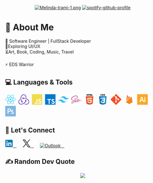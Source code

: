 <div id="header" align="center">
  

[![Melinda-trami-1.png](https://i.postimg.cc/hGcjFp7P/Melinda-trami-1.png)](https://postimg.cc/9DgVZPpv)
[![spotify-github-profile](https://spotify-github-profile.vercel.app/api/view?uid=melinda.trami&cover_image=true&theme=novatorem&show_offline=false&background_color=223042&interchange=true&bar_color=d7d7d7&bar_color_cover=true)](https://github.com/kittinan/spotify-github-profile)

</div>
  
# 💫 About Me
🚀 Software Engineer | FullStack Developer <br>🌱Exploring UI/UX <br>⏳Art, Book, Coding, Music, Travel<br><br>⚡ EDS Warrior 

  
##  💻 Languages & Tools
 <img src="https://github.com/devicons/devicon/blob/master/icons/react/react-original.svg" title="React" alt="React" width="35" height="35"/>&nbsp;
  <img src="https://github.com/devicons/devicon/blob/master/icons/redux/redux-original.svg"  title="Redux" alt="Redux" width="35" height="35"/>&nbsp;
 <img src="https://github.com/devicons/devicon/blob/master/icons/javascript/javascript-plain.svg" title="JavaScript" alt="JavaScript" width="35" height="35"/>&nbsp;
 <img src="https://github.com/devicons/devicon/blob/master/icons/typescript/typescript-plain.svg" title="TypeScript" alt="TypeScript" width="35" height="35"/>&nbsp;
 <img src="https://github.com/devicons/devicon/blob/master/icons/tailwindcss/tailwindcss-plain.svg" title="Tailwind" alt="Tailwind" width="35" height="35"/>&nbsp;
 <img src="https://github.com/devicons/devicon/blob/master/icons/sass/sass-original.svg" title="Sass" alt="Sass" width="35" height="35"/>&nbsp;
 <img src="https://raw.githubusercontent.com/devicons/devicon/master/icons/html5/html5-original-wordmark.svg" title="HTML5" alt="HTML" width="35" height="35"/>&nbsp;
  <img src="https://raw.githubusercontent.com/devicons/devicon/master/icons/css3/css3-original-wordmark.svg"  title="CSS3" alt="CSS" width="35" height="35"/>&nbsp;
  <img src="https://github.com/devicons/devicon/blob/master/icons/git/git-plain.svg"  title="Git" alt="Git" width="35" height="35"/>&nbsp;
  <img src="https://github.com/devicons/devicon/blob/master/icons/firebase/firebase-plain.svg"  title="Firebase" alt="Firebase" width="35" height="35"/>&nbsp;
  <img src="https://github.com/devicons/devicon/blob/master/icons/illustrator/illustrator-plain.svg"  title="Illustrator" alt="Illustrator" width="35" height="35"/>&nbsp;
  <img src="https://github.com/devicons/devicon/blob/master/icons/photoshop/photoshop-plain.svg"  title="Photoshop" alt="Photoshop" width="35" height="35"/>&nbsp;


## 📱 Let's Connect 
<a href="https://fr.linkedin.com/in/melindat/en">
<img src="https://github.com/devicons/devicon/blob/master/icons/linkedin/linkedin-original.svg" title="Linkedin" alt="Linkedin" width="25" height="25">&nbsp;&nbsp;&nbsp;</a> &nbsp;&nbsp;&nbsp; <a href="https://twitter.com/mel_trbd"><img src="https://github.com/devicons/devicon/blob/master/icons/twitter/twitter-original.svg" title="Twitter" alt="Twitter" width="25" height="25">&nbsp;&nbsp;&nbsp;</a> &nbsp;&nbsp;&nbsp; <a href="mailto:melinda.trami@live.fr">
  <img src="https://github.com/gauravghongde/social-icons/blob/master/SVG/Color/Outlook.svg" title="Outlook" alt="Outlook" width="25" height="25">&nbsp;&nbsp;&nbsp;
</a> 
</br>

  
  ## ✍️ Random Dev Quote
<div align="center">
  
![](https://quotes-github-readme.vercel.app/api?type=vetical&theme=dark)
</div>




